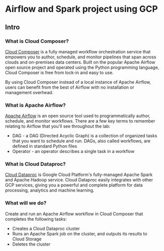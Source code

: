 # Airflow and Spark project using GCP

## Intro
### What is Cloud Composer?
[Cloud Composer](https://cloud.google.com/composer) is a fully managed workflow orchestration service that empowers you to author, schedule, and monitor pipelines that span across clouds and on-premises data centers. Built on the popular Apache Airflow open source project and operated using the Python programming language, Cloud Composer is free from lock-in and easy to use.

By using Cloud Composer instead of a local instance of Apache Airflow, users can benefit from the best of Airflow with no installation or management overhead.

### What is Apache Airflow?
[Apache Airflow](https://airflow.apache.org/) is an open source tool used to programmatically author, schedule, and monitor workflows. There are a few key terms to remember relating to Airflow that you'll see throughout the lab:

- DAG - a DAG (Directed Acyclic Graph) is a collection of organized tasks that you want to schedule and run. DAGs, also called workflows, are defined in standard Python files
- Operator - an operator describes a single task in a workflow

### What is Cloud Dataproc?
[Cloud Dataproc](https://cloud.google.com/dataproc) is Google Cloud Platform's fully-managed Apache Spark and Apache Hadoop service. Cloud Dataproc easily integrates with other GCP services, giving you a powerful and complete platform for data processing, analytics and machine learning.

### What will we do?
Create and run an Apache Airflow workflow in Cloud Composer that completes the following tasks:
- Creates a Cloud Dataproc cluster
- Runs an Apache Spark job on the cluster, and outputs its results to Cloud Storage
- Deletes the cluster
